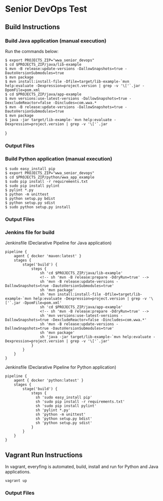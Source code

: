 # Senior DevOps Test

## Build Instructions

### Build Java application (manual execution)

Run the commands below:

    $ export PROJECTS_ZIP="wwa_senior_devops"
    $ cd $PROJECTS_ZIP/java/lib-example
    $ mvn -B release:update-versions -DallowSnapshots=true -DautoVersionSubmodules=true
    $ mvn package
    $ mvn install:install-file -Dfile=target/lib-example-`mvn help:evaluate -Dexpression=project.version | grep -v '\['`.jar -DpomFile=pom.xml
    $ cd $PROJECTS_ZIP/java/app-example
    $ mvn versions:use-latest-versions -DallowSnapshots=true -DexcludeReactor=false -Dincludes=com.wwa.*
    $ mvn -B release:update-versions -DallowSnapshots=true -DautoVersionSubmodules=true
    $ mvn package
    $ java -jar target/lib-example-`mvn help:evaluate -Dexpression=project.version | grep -v '\['`.jar
}

### Output Files



### Build Python application (manual execution)

    $ sudo easy_install pip
    $ export PROJECTS_ZIP="wwa_senior_devops"
    $ cd $PROJECTS_ZIP/python/wwa_app_example
    $ sudo pip install -r requirements.txt
    $ sudo pip install pylint
    $ pylint *.py
    $ python -m unittest
    $ python setup.py bdist
    $ python setup.py sdist
    $ sudo python setup.py install

### Output Files


### Jenkins file for build

Jenkinsfile (Declarative Pipeline for Java application)

    pipeline {
        agent { docker 'maven:latest' }
        stages {
            stage('build') {
                steps {
                    sh 'cd $PROJECTS_ZIP/java/lib-example'
                    <!-- sh 'mvn -B release:prepare -DdryRun=true' -->
                    sh 'mvn -B release:update-versions -DallowSnapshots=true -DautoVersionSubmodules=true'
                    sh 'mvn package'
                    sh 'mvn install:install-file -Dfile=target/lib-example-`mvn help:evaluate -Dexpression=project.version | grep -v '\['`.jar -DpomFile=pom.xml'
                    sh 'cd $PROJECTS_ZIP/java/app-example'
                    <!-- sh 'mvn -B release:prepare -DdryRun=true' -->
                    sh 'mvn versions:use-latest-versions -DallowSnapshots=true -DexcludeReactor=false -Dincludes=com.wwa.*'
                    sh 'mvn -B release:update-versions -DallowSnapshots=true -DautoVersionSubmodules=true'
                    sh 'mvn package'
                    sh 'java -jar target/lib-example-`mvn help:evaluate -Dexpression=project.version | grep -v '\['`.jar'
                }
            }
        }
    }

Jenkinsfile (Declarative Pipeline for Python application)

    pipeline {
        agent { docker 'python:latest' }
        stages {
            stage('build') {
                steps {
                  sh 'sudo easy_install pip'
                  sh 'sudo pip install -r requirements.txt'
                  sh 'sudo pip install pylint'
                  sh 'pylint *.py'
                  sh 'python -m unittest'
                  sh 'python setup.py bdist'
                  sh 'python setup.py sdist'
                }
            }
        }
    }


## Vagrant Run Instructions

In vagrant, everyfing is automated, build, install and run for Python and Java applications.

    vagrant up

### Output Files
